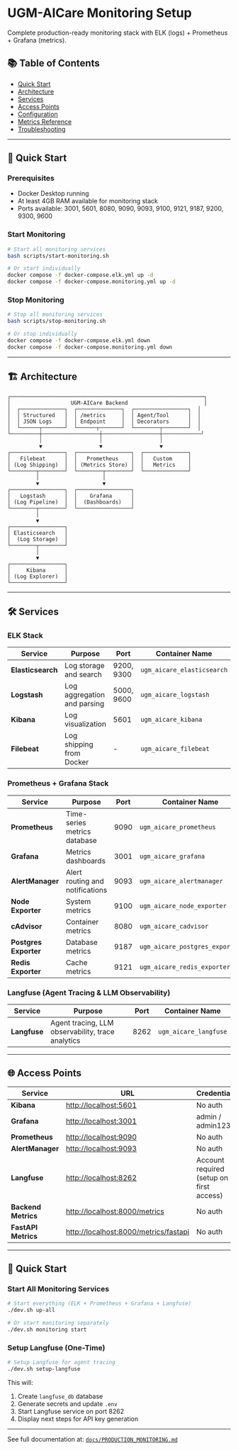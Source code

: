 # UGM-AICare Monitoring Setup

Complete production-ready monitoring stack with ELK (logs) + Prometheus + Grafana (metrics).

## 📚 Table of Contents

- [Quick Start](#quick-start)
- [Architecture](#architecture)
- [Services](#services)
- [Access Points](#access-points)
- [Configuration](#configuration)
- [Metrics Reference](#metrics-reference)
- [Troubleshooting](#troubleshooting)

---

## 🚀 Quick Start

### Prerequisites

- Docker Desktop running
- At least 4GB RAM available for monitoring stack
- Ports available: 3001, 5601, 8080, 9090, 9093, 9100, 9121, 9187, 9200, 9300, 9600

### Start Monitoring

```bash
# Start all monitoring services
bash scripts/start-monitoring.sh

# Or start individually
docker compose -f docker-compose.elk.yml up -d
docker compose -f docker-compose.monitoring.yml up -d
```

### Stop Monitoring

```bash
# Stop all monitoring services
bash scripts/stop-monitoring.sh

# Or stop individually
docker compose -f docker-compose.elk.yml down
docker compose -f docker-compose.monitoring.yml down
```

---

## 🏗️ Architecture

```
┌─────────────────────────────────────────────────────────────┐
│                   UGM-AICare Backend                        │
│  ┌──────────────┐  ┌──────────────┐  ┌─────────────────┐  │
│  │ Structured   │  │ /metrics     │  │ Agent/Tool      │  │
│  │ JSON Logs    │  │ Endpoint     │  │ Decorators      │  │
│  └──────┬───────┘  └──────┬───────┘  └────────┬────────┘  │
└─────────┼──────────────────┼──────────────────┼────────────┘
          │                  │                  │
          ▼                  ▼                  ▼
┌─────────────────┐  ┌─────────────────┐  ┌──────────────┐
│   Filebeat      │  │   Prometheus    │  │   Custom     │
│ (Log Shipping)  │  │ (Metrics Store) │  │   Metrics    │
└────────┬────────┘  └────────┬────────┘  └──────────────┘
         │                    │
         ▼                    ▼
┌─────────────────┐  ┌─────────────────┐
│   Logstash      │  │    Grafana      │
│ (Log Pipeline)  │  │  (Dashboards)   │
└────────┬────────┘  └─────────────────┘
         │
         ▼
┌─────────────────┐
│ Elasticsearch   │
│  (Log Storage)  │
└────────┬────────┘
         │
         ▼
┌─────────────────┐
│     Kibana      │
│ (Log Explorer)  │
└─────────────────┘
```

---

## 🛠️ Services

### ELK Stack

| Service | Purpose | Port | Container Name |
|---------|---------|------|----------------|
| **Elasticsearch** | Log storage and search | 9200, 9300 | `ugm_aicare_elasticsearch` |
| **Logstash** | Log aggregation and parsing | 5000, 9600 | `ugm_aicare_logstash` |
| **Kibana** | Log visualization | 5601 | `ugm_aicare_kibana` |
| **Filebeat** | Log shipping from Docker | - | `ugm_aicare_filebeat` |

### Prometheus + Grafana Stack

| Service | Purpose | Port | Container Name |
|---------|---------|------|----------------|
| **Prometheus** | Time-series metrics database | 9090 | `ugm_aicare_prometheus` |
| **Grafana** | Metrics dashboards | 3001 | `ugm_aicare_grafana` |
| **AlertManager** | Alert routing and notifications | 9093 | `ugm_aicare_alertmanager` |
| **Node Exporter** | System metrics | 9100 | `ugm_aicare_node_exporter` |
| **cAdvisor** | Container metrics | 8080 | `ugm_aicare_cadvisor` |
| **Postgres Exporter** | Database metrics | 9187 | `ugm_aicare_postgres_exporter` |
| **Redis Exporter** | Cache metrics | 9121 | `ugm_aicare_redis_exporter` |

### Langfuse (Agent Tracing & LLM Observability)

| Service | Purpose | Port | Container Name |
|---------|---------|------|----------------|
| **Langfuse** | Agent tracing, LLM observability, trace analytics | 8262 | `ugm_aicare_langfuse` |

---

## 🌐 Access Points

| Service | URL | Credentials |
|---------|-----|-------------|
| **Kibana** | <http://localhost:5601> | No auth |
| **Grafana** | <http://localhost:3001> | admin / admin123 |
| **Prometheus** | <http://localhost:9090> | No auth |
| **AlertManager** | <http://localhost:9093> | No auth |
| **Langfuse** | <http://localhost:8262> | Account required (setup on first access) |
| **Backend Metrics** | <http://localhost:8000/metrics> | No auth |
| **FastAPI Metrics** | <http://localhost:8000/metrics/fastapi> | No auth |

---

## 🚀 Quick Start

### Start All Monitoring Services

```bash
# Start everything (ELK + Prometheus + Grafana + Langfuse)
./dev.sh up-all

# Or start monitoring separately
./dev.sh monitoring start
```

### Setup Langfuse (One-Time)

```bash
# Setup Langfuse for agent tracing
./dev.sh setup-langfuse
```

This will:

1. Create `langfuse_db` database
2. Generate secrets and update `.env`
3. Start Langfuse service on port 8262
4. Display next steps for API key generation

---

See full documentation at: [`docs/PRODUCTION_MONITORING.md`](../docs/PRODUCTION_MONITORING.md)

